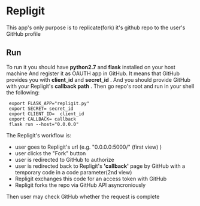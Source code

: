 # Repligit

This app's only purpose is to replicate(fork) it's github repo to the user's GitHub profile

## Run
To run it you should have **python2.7** and **flask** installed on your host machine
And register it as OAUTH app in GitHub. 
It means that GitHub provides you with **client_id** and **secret_id** .
And you should provide GitHub with your Repligit's **callback path** .
Then go repo's root and run in your shell the following:
```
 export FLASK_APP="repligit.py"
 export SECRET= secret_id
 export CLIENT_ID=  client_id
 export CALLBACK= callback
 flask run --host="0.0.0.0"
```
The Repligit's workflow is:

* user goes to Repligit's url (e.g. "0.0.0.0:5000/" (first view) )
* user clicks the "Fork" button
* user is redirected to GitHub to authorize
* user is redirected back to Repligit's **'callback'** page by GitHub with a temporary code in a code parameter(2nd view)
* Repligit exchanges this code for an access token with GitHub
* Repligit forks the repo via GitHub API asyncroniously

Then user may check GitHub whether the request is complete
